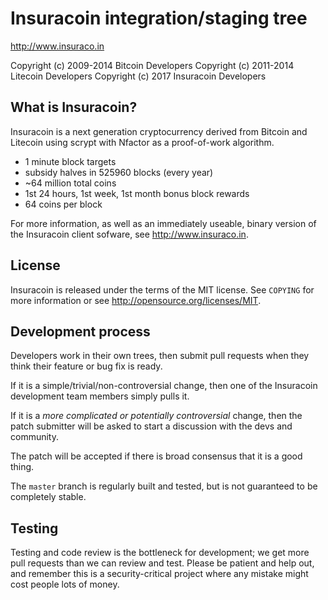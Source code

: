 Insuracoin integration/staging tree
================================

http://www.insuraco.in

Copyright (c) 2009-2014 Bitcoin Developers
Copyright (c) 2011-2014 Litecoin Developers
Copyright (c) 2017 Insuracoin Developers

What is Insuracoin?
----------------

Insuracoin is a next generation cryptocurrency derived from Bitcoin and Litecoin using scrypt with Nfactor as a proof-of-work algorithm.
 - 1 minute block targets
 - subsidy halves in 525960 blocks (every year)
 - ~64 million total coins
 - 1st 24 hours, 1st week, 1st month bonus block rewards
 - 64 coins per block

For more information, as well as an immediately useable, binary version of
the Insuracoin client sofware, see http://www.insuraco.in.

License
-------

Insuracoin is released under the terms of the MIT license. See `COPYING` for more
information or see http://opensource.org/licenses/MIT.

Development process
-------------------

Developers work in their own trees, then submit pull requests when they think
their feature or bug fix is ready.

If it is a simple/trivial/non-controversial change, then one of the Insuracoin
development team members simply pulls it.

If it is a *more complicated or potentially controversial* change, then the patch
submitter will be asked to start a discussion with the devs and community.

The patch will be accepted if there is broad consensus that it is a good thing.

The `master` branch is regularly built and tested, but is not guaranteed to be
completely stable.

Testing
-------

Testing and code review is the bottleneck for development; we get more pull
requests than we can review and test. Please be patient and help out, and
remember this is a security-critical project where any mistake might cost people
lots of money.

